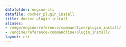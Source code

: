 ```yaml
---
datafolder: engine-cli
datafile: docker_plugin_install
title: docker plugin install
aliases:
- /edge/engine/reference/commandline/plugin_install/
- /engine/reference/commandline/plugin_install/
layout: cli
---
```


<!--
This page is automatically generated from Docker's source code. If you want to
suggest a change to the text that appears here, open a ticket or pull request
in the source repository on GitHub:

https://github.com/docker/cli
-->
